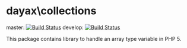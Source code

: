dayax\collections
=================

master: [![Build Status](https://www.travis-ci.org/dayax/collections.png?branch=master)](https://www.travis-ci.org/dayax/dayax)
develop: [![Build Status](https://www.travis-ci.org/dayax/collections.png?branch=1.0)](https://www.travis-ci.org/dayax/dayax)

This package contains library to handle an array type variable in PHP 5.
